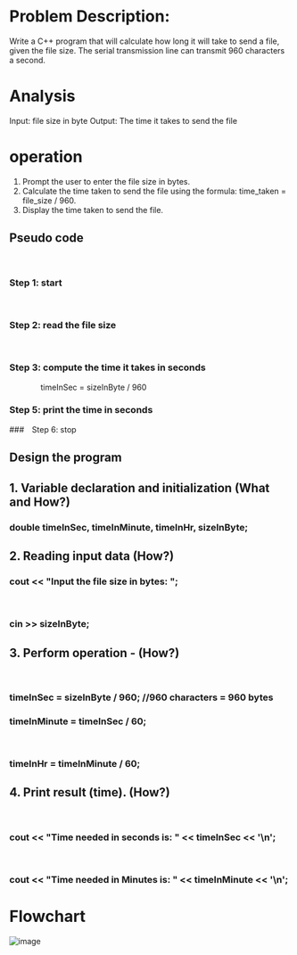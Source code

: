 # Problem Description:

Write a C++ program that will calculate how long it will take to send a file, given the file size.
The serial transmission line can transmit 960 characters a second.

 # Analysis
Input: file size in byte
Output: The time it takes to send the file

# operation

1. Prompt the user to enter the file size in bytes.
2. Calculate the time taken to send the file using the formula: time_taken = file_size / 960.
3. Display the time taken to send the file.

## Pseudo code
 
  ### Step 1: start
  
  ### Step 2: read the file size
  
  ### Step 3: compute the time it takes in seconds
    timeInSec = sizeInByte / 960

 ### Step 5: print the time in seconds

 ### Step 6: stop

## Design the program

## 1. Variable declaration and initialization (What and How?)

### double timeInSec, timeInMinute, timeInHr, sizeInByte;

## 2. Reading input data (How?)

### cout << "Input the file size in bytes: ";
 
 ### cin >> sizeInByte;

## 3. Perform operation - (How?)
 
### timeInSec = sizeInByte / 960; //960 characters = 960 bytes

### timeInMinute = timeInSec / 60;
 
### timeInHr = timeInMinute / 60;

## 4. Print result (time). (How?)
 
 ### cout << "Time needed in seconds is: " << timeInSec << '\n';
 
  ### cout << "Time needed in Minutes is: " << timeInMinute << '\n';



# Flowchart









![image](https://github.com/SWEG-2015EC-Batch/Lovelace-Coders/assets/149230080/2054bc46-f58e-4a23-88af-c1406295fd42)


